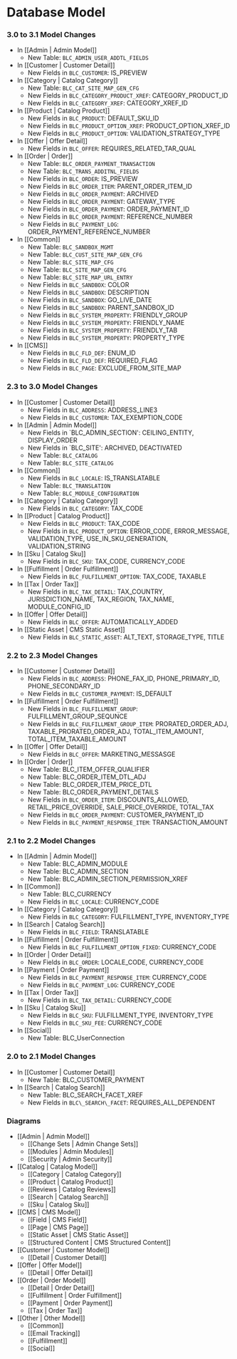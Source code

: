 # Database Model

### 3.0 to 3.1 Model Changes
- In [[Admin | Admin Model]]
    - New Table: `BLC_ADMIN_USER_ADDTL_FIELDS`
- In [[Customer | Customer Detail]]
    - New Fields in `BLC_CUSTOMER`: IS_PREVIEW
- In [[Category | Catalog Category]]
    - New Table: `BLC_CAT_SITE_MAP_GEN_CFG`
    - New Fields in `BLC_CATEGORY_PRODUCT_XREF`: CATEGORY_PRODUCT_ID
    - New Fields in `BLC_CATEGORY_XREF`: CATEGORY_XREF_ID
- In [[Product | Catalog Product]]
    - New Fields in `BLC_PRODUCT`: DEFAULT_SKU_ID
    - New Fields in `BLC_PRODUCT_OPTION_XREF`: PRODUCT_OPTION_XREF_ID
    - New Fields in `BLC_PRODUCT_OPTION`: VALIDATION_STRATEGY_TYPE
- In [[Offer | Offer Detail]]
    - New Fields in `BLC_OFFER`: REQUIRES_RELATED_TAR_QUAL
- In [[Order | Order]]
    - New Table: `BLC_ORDER_PAYMENT_TRANSACTION`
    - New Table: `BLC_TRANS_ADDITNL_FIELDS`
    - New Fields in `BLC_ORDER`: IS_PREVIEW
    - New Fields in `BLC_ORDER_ITEM`: PARENT_ORDER_ITEM_ID
    - New Fields in `BLC_ORDER_PAYMENT`: ARCHIVED
    - New Fields in `BLC_ORDER_PAYMENT`: GATEWAY_TYPE
    - New Fields in `BLC_ORDER_PAYMENT`: ORDER_PAYMENT_ID
    - New Fields in `BLC_ORDER_PAYMENT`: REFERENCE_NUMBER
    - New Fields in `BLC_PAYMENT_LOG`: ORDER_PAYMENT_REFERENCE_NUMBER
- In [[Common]]
    - New Table: `BLC_SANDBOX_MGMT`
    - New Table: `BLC_CUST_SITE_MAP_GEN_CFG`
    - New Table: `BLC_SITE_MAP_CFG`
    - New Table: `BLC_SITE_MAP_GEN_CFG`
    - New Table: `BLC_SITE_MAP_URL_ENTRY`
    - New Fields in `BLC_SANDBOX`: COLOR
    - New Fields in `BLC_SANDBOX`: DESCRIPTION
    - New Fields in `BLC_SANDBOX`: GO_LIVE_DATE
    - New Fields in `BLC_SANDBOX`: PARENT_SANDBOX_ID
    - New Fields in `BLC_SYSTEM_PROPERTY`: FRIENDLY_GROUP
    - New Fields in `BLC_SYSTEM_PROPERTY`: FRIENDLY_NAME
    - New Fields in `BLC_SYSTEM_PROPERTY`: FRIENDLY_TAB
    - New Fields in `BLC_SYSTEM_PROPERTY`: PROPERTY_TYPE
- In [[CMS]]
    - New Fields in `BLC_FLD_DEF`: ENUM_ID
    - New Fields in `BLC_FLD_DEF`: REQUIRED_FLAG
    - New Fields in `BLC_PAGE`: EXCLUDE_FROM_SITE_MAP

    
### 2.3 to 3.0 Model Changes
- In [[Customer | Customer Detail]]
    - New Fields in `BLC_ADDRESS`: ADDRESS_LINE3
    - New Fields in `BLC_CUSTOMER`: TAX_EXEMPTION_CODE
- In [[Admin | Admin Model]]
    - New Fields in `BLC_ADMIN_SECTION': CEILING_ENTITY, DISPLAY_ORDER
    - New Fields in `BLC_SITE': ARCHIVED, DEACTIVATED
    - New Table: `BLC_CATALOG`
    - New Table: `BLC_SITE_CATALOG`
- In [[Common]]
    - New Fields in `BLC_LOCALE`: IS_TRANSLATABLE
    - New Table: `BLC_TRANSLATION`
    - New Table: `BLC_MODULE_CONFIGURATION`
- In [[Category | Catalog Category]]
    - New Fields in `BLC_CATEGORY`: TAX_CODE
- In [[Product | Catalog Product]]
    - New Fields in `BLC_PRODUCT`: TAX_CODE
    - New Fields in `BLC_PRODUCT_OPTION`: ERROR_CODE, ERROR_MESSAGE, VALIDATION_TYPE, USE_IN_SKU_GENERATION, VALIDATION_STRING
- In [[Sku | Catalog Sku]]
    - New Fields in `BLC_SKU`: TAX_CODE, CURRENCY_CODE
- In [[Fulfillment | Order Fulfillment]]
    - New Fields in `BLC_FULFILLMENT_OPTION`: TAX_CODE, TAXABLE
- In [[Tax | Order Tax]]
    - New Fields in `BLC_TAX_DETAIL`: TAX_COUNTRY, JURISDICTION_NAME, TAX_REGION, TAX_NAME, MODULE_CONFIG_ID
- In [[Offer | Offer Detail]]
    - New Fields in `BLC_OFFER`: AUTOMATICALLY_ADDED
- In [[Static Asset | CMS Static Asset]]
    - New Fields in `BLC_STATIC_ASSET`: ALT_TEXT, STORAGE_TYPE, TITLE

### 2.2 to 2.3 Model Changes
- In [[Customer | Customer Detail]]
    - New Fields in `BLC_ADDRESS`: PHONE_FAX_ID, PHONE_PRIMARY_ID, PHONE_SECONDARY_ID
    - New Fields in `BLC_CUSTOMER_PAYMENT`: IS_DEFAULT
- In [[Fulfillment | Order Fulfillment]]
    - New Fields in `BLC_FULFILLMENT_GROUP`: FULFILLMENT_GROUP_SEQUNCE
    - New Fields in `BLC_FULFILLMENT_GROUP_ITEM`: PRORATED_ORDER_ADJ, TAXABLE_PRORATED_ORDER_ADJ, TOTAL_ITEM_AMOUNT, TOTAL_ITEM_TAXABLE_AMOUNT
- In [[Offer | Offer Detail]]
    - New Fields in `BLC_OFFER`: MARKETING_MESSASGE
- In [[Order | Order]]
    - New Table: BLC_ITEM_OFFER_QUALIFIER
    - New Table: BLC_ORDER_ITEM_DTL_ADJ
    - New Table: BLC_ORDER_ITEM_PRICE_DTL
    - New Table: BLC_ORDER_PAYMENT_DETAILS
    - New Fields in `BLC_ORDER_ITEM`: DISCOUNTS_ALLOWED, RETAIL_PRICE_OVERRIDE, SALE_PRICE_OVERRIDE, TOTAL_TAX
    - New Fields in `BLC_ORDER_PAYMENT`: CUSTOMER_PAYMENT_ID
    - New Fields in `BLC_PAYMENT_RESPONSE_ITEM`: TRANSACTION_AMOUNT

### 2.1 to 2.2 Model Changes
- In [[Admin | Admin Model]]
    - New Table: BLC_ADMIN_MODULE
    - New Table: BLC_ADMIN_SECTION
    - New Table: BLC_ADMIN_SECTION_PERMISSION_XREF
- In [[Common]]
    - New Table: BLC_CURRENCY
    - New Fields in `BLC_LOCALE`: CURRENCY_CODE 
- In [[Category | Catalog Category]]
    - New Fields in `BLC_CATEGORY`: FULFILLMENT_TYPE, INVENTORY_TYPE 
- In [[Search | Catalog Search]]
    - New Fields in `BLC_FIELD`: TRANSLATABLE
- In [[Fulfillment | Order Fulfillment]]
    - New Fields in `BLC_FULFILLMENT_OPTION_FIXED`: CURRENCY_CODE
- In [[Order | Order Detail]]
    - New Fields in `BLC_ORDER`: LOCALE_CODE, CURRENCY_CODE
- In [[Payment | Order Payment]]
    - New Fields in `BLC_PAYMENT_RESPONSE_ITEM`: CURRENCY_CODE
    - New Fields in `BLC_PAYMENT_LOG`: CURRENCY_CODE
- In [[Tax | Order Tax]]
    - New Fields in `BLC_TAX_DETAIL`: CURRENCY_CODE
- In [[Sku | Catalog Sku]]
    - New Fields in `BLC_SKU`: FULFILLMENT_TYPE, INVENTORY_TYPE
    - New Fields in `BLC_SKU_FEE`: CURRENCY_CODE
- In [[Social]]
    - New Table: BLC_UserConnection     

### 2.0 to 2.1 Model Changes
- In [[Customer | Customer Detail]]
    - New Table: BLC\_CUSTOMER\_PAYMENT
- In [[Search | Catalog Search]]
    - New Table: BLC\_SEARCH\_FACET\_XREF
    - New Fields in `BLC\_SEARCH\_FACET`: REQUIRES\_ALL\_DEPENDENT

### Diagrams
- [[Admin | Admin Model]]
    - [[Change Sets | Admin Change Sets]]
    - [[Modules | Admin Modules]]
    - [[Security | Admin Security]]
- [[Catalog | Catalog Model]]
    - [[Category | Catalog Category]]
    - [[Product | Catalog Product]]
    - [[Reviews | Catalog Reviews]]
    - [[Search | Catalog Search]]
    - [[Sku | Catalog Sku]]
- [[CMS | CMS Model]]
    - [[Field | CMS Field]]     
    - [[Page | CMS Page]]
    - [[Static Asset | CMS Static Asset]]
    - [[Structured Content | CMS Structured Content]]
- [[Customer | Customer Model]]
    - [[Detail | Customer Detail]]
- [[Offer | Offer Model]]
    - [[Detail | Offer Detail]]
- [[Order | Order Model]]
    - [[Detail | Order Detail]]
    - [[Fulfillment | Order Fulfillment]]
    - [[Payment | Order Payment]]
    - [[Tax | Order Tax]]
- [[Other | Other Model]]
    - [[Common]]
    - [[Email Tracking]]
    - [[Fulfillment]]
    - [[Social]]
